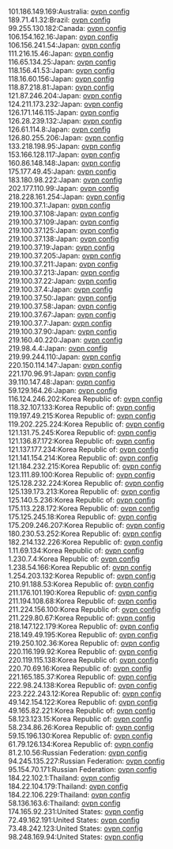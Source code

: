 101.186.149.169:Australia: [ovpn config](vpn/101_186_149_169.ovpn)  
189.71.41.32:Brazil: [ovpn config](vpn/189_71_41_32.ovpn)  
99.255.130.182:Canada: [ovpn config](vpn/99_255_130_182.ovpn)  
106.154.162.16:Japan: [ovpn config](vpn/106_154_162_16.ovpn)  
106.156.241.54:Japan: [ovpn config](vpn/106_156_241_54.ovpn)  
111.216.15.46:Japan: [ovpn config](vpn/111_216_15_46.ovpn)  
116.65.134.25:Japan: [ovpn config](vpn/116_65_134_25.ovpn)  
118.156.41.53:Japan: [ovpn config](vpn/118_156_41_53.ovpn)  
118.16.60.156:Japan: [ovpn config](vpn/118_16_60_156.ovpn)  
118.87.218.81:Japan: [ovpn config](vpn/118_87_218_81.ovpn)  
121.87.246.204:Japan: [ovpn config](vpn/121_87_246_204.ovpn)  
124.211.173.232:Japan: [ovpn config](vpn/124_211_173_232.ovpn)  
126.171.146.115:Japan: [ovpn config](vpn/126_171_146_115.ovpn)  
126.28.239.132:Japan: [ovpn config](vpn/126_28_239_132.ovpn)  
126.61.114.8:Japan: [ovpn config](vpn/126_61_114_8.ovpn)  
126.80.255.206:Japan: [ovpn config](vpn/126_80_255_206.ovpn)  
133.218.198.95:Japan: [ovpn config](vpn/133_218_198_95.ovpn)  
153.166.128.117:Japan: [ovpn config](vpn/153_166_128_117.ovpn)  
160.86.148.148:Japan: [ovpn config](vpn/160_86_148_148.ovpn)  
175.177.49.45:Japan: [ovpn config](vpn/175_177_49_45.ovpn)  
183.180.98.222:Japan: [ovpn config](vpn/183_180_98_222.ovpn)  
202.177.110.99:Japan: [ovpn config](vpn/202_177_110_99.ovpn)  
218.228.161.254:Japan: [ovpn config](vpn/218_228_161_254.ovpn)  
219.100.37.1:Japan: [ovpn config](vpn/219_100_37_1.ovpn)  
219.100.37.108:Japan: [ovpn config](vpn/219_100_37_108.ovpn)  
219.100.37.109:Japan: [ovpn config](vpn/219_100_37_109.ovpn)  
219.100.37.125:Japan: [ovpn config](vpn/219_100_37_125.ovpn)  
219.100.37.138:Japan: [ovpn config](vpn/219_100_37_138.ovpn)  
219.100.37.19:Japan: [ovpn config](vpn/219_100_37_19.ovpn)  
219.100.37.205:Japan: [ovpn config](vpn/219_100_37_205.ovpn)  
219.100.37.211:Japan: [ovpn config](vpn/219_100_37_211.ovpn)  
219.100.37.213:Japan: [ovpn config](vpn/219_100_37_213.ovpn)  
219.100.37.22:Japan: [ovpn config](vpn/219_100_37_22.ovpn)  
219.100.37.4:Japan: [ovpn config](vpn/219_100_37_4.ovpn)  
219.100.37.50:Japan: [ovpn config](vpn/219_100_37_50.ovpn)  
219.100.37.58:Japan: [ovpn config](vpn/219_100_37_58.ovpn)  
219.100.37.67:Japan: [ovpn config](vpn/219_100_37_67.ovpn)  
219.100.37.7:Japan: [ovpn config](vpn/219_100_37_7.ovpn)  
219.100.37.90:Japan: [ovpn config](vpn/219_100_37_90.ovpn)  
219.160.40.220:Japan: [ovpn config](vpn/219_160_40_220.ovpn)  
219.98.4.4:Japan: [ovpn config](vpn/219_98_4_4.ovpn)  
219.99.244.110:Japan: [ovpn config](vpn/219_99_244_110.ovpn)  
220.150.114.147:Japan: [ovpn config](vpn/220_150_114_147.ovpn)  
221.170.96.91:Japan: [ovpn config](vpn/221_170_96_91.ovpn)  
39.110.147.48:Japan: [ovpn config](vpn/39_110_147_48.ovpn)  
59.129.164.26:Japan: [ovpn config](vpn/59_129_164_26.ovpn)  
116.124.246.202:Korea Republic of: [ovpn config](vpn/116_124_246_202.ovpn)  
118.32.107.133:Korea Republic of: [ovpn config](vpn/118_32_107_133.ovpn)  
119.197.49.215:Korea Republic of: [ovpn config](vpn/119_197_49_215.ovpn)  
119.202.225.224:Korea Republic of: [ovpn config](vpn/119_202_225_224.ovpn)  
121.131.75.245:Korea Republic of: [ovpn config](vpn/121_131_75_245.ovpn)  
121.136.87.172:Korea Republic of: [ovpn config](vpn/121_136_87_172.ovpn)  
121.137.177.234:Korea Republic of: [ovpn config](vpn/121_137_177_234.ovpn)  
121.141.154.214:Korea Republic of: [ovpn config](vpn/121_141_154_214.ovpn)  
121.184.232.215:Korea Republic of: [ovpn config](vpn/121_184_232_215.ovpn)  
123.111.89.100:Korea Republic of: [ovpn config](vpn/123_111_89_100.ovpn)  
125.128.232.224:Korea Republic of: [ovpn config](vpn/125_128_232_224.ovpn)  
125.139.173.213:Korea Republic of: [ovpn config](vpn/125_139_173_213.ovpn)  
125.140.5.236:Korea Republic of: [ovpn config](vpn/125_140_5_236.ovpn)  
175.113.228.172:Korea Republic of: [ovpn config](vpn/175_113_228_172.ovpn)  
175.125.245.18:Korea Republic of: [ovpn config](vpn/175_125_245_18.ovpn)  
175.209.246.207:Korea Republic of: [ovpn config](vpn/175_209_246_207.ovpn)  
180.230.53.252:Korea Republic of: [ovpn config](vpn/180_230_53_252.ovpn)  
182.214.132.226:Korea Republic of: [ovpn config](vpn/182_214_132_226.ovpn)  
1.11.69.134:Korea Republic of: [ovpn config](vpn/1_11_69_134.ovpn)  
1.230.7.4:Korea Republic of: [ovpn config](vpn/1_230_7_4.ovpn)  
1.238.54.166:Korea Republic of: [ovpn config](vpn/1_238_54_166.ovpn)  
1.254.203.132:Korea Republic of: [ovpn config](vpn/1_254_203_132.ovpn)  
210.91.188.53:Korea Republic of: [ovpn config](vpn/210_91_188_53.ovpn)  
211.176.101.190:Korea Republic of: [ovpn config](vpn/211_176_101_190.ovpn)  
211.194.108.68:Korea Republic of: [ovpn config](vpn/211_194_108_68.ovpn)  
211.224.156.100:Korea Republic of: [ovpn config](vpn/211_224_156_100.ovpn)  
211.229.80.67:Korea Republic of: [ovpn config](vpn/211_229_80_67.ovpn)  
218.147.122.179:Korea Republic of: [ovpn config](vpn/218_147_122_179.ovpn)  
218.149.49.195:Korea Republic of: [ovpn config](vpn/218_149_49_195.ovpn)  
219.250.102.36:Korea Republic of: [ovpn config](vpn/219_250_102_36.ovpn)  
220.116.199.92:Korea Republic of: [ovpn config](vpn/220_116_199_92.ovpn)  
220.119.115.138:Korea Republic of: [ovpn config](vpn/220_119_115_138.ovpn)  
220.70.69.16:Korea Republic of: [ovpn config](vpn/220_70_69_16.ovpn)  
221.165.185.37:Korea Republic of: [ovpn config](vpn/221_165_185_37.ovpn)  
222.98.24.138:Korea Republic of: [ovpn config](vpn/222_98_24_138.ovpn)  
223.222.243.12:Korea Republic of: [ovpn config](vpn/223_222_243_12.ovpn)  
49.142.154.122:Korea Republic of: [ovpn config](vpn/49_142_154_122.ovpn)  
49.165.82.221:Korea Republic of: [ovpn config](vpn/49_165_82_221.ovpn)  
58.123.123.15:Korea Republic of: [ovpn config](vpn/58_123_123_15.ovpn)  
58.234.86.26:Korea Republic of: [ovpn config](vpn/58_234_86_26.ovpn)  
59.15.196.130:Korea Republic of: [ovpn config](vpn/59_15_196_130.ovpn)  
61.79.126.134:Korea Republic of: [ovpn config](vpn/61_79_126_134.ovpn)  
81.2.10.56:Russian Federation: [ovpn config](vpn/81_2_10_56.ovpn)  
94.245.135.227:Russian Federation: [ovpn config](vpn/94_245_135_227.ovpn)  
95.154.70.171:Russian Federation: [ovpn config](vpn/95_154_70_171.ovpn)  
184.22.102.1:Thailand: [ovpn config](vpn/184_22_102_1.ovpn)  
184.22.104.179:Thailand: [ovpn config](vpn/184_22_104_179.ovpn)  
184.22.106.229:Thailand: [ovpn config](vpn/184_22_106_229.ovpn)  
58.136.163.6:Thailand: [ovpn config](vpn/58_136_163_6.ovpn)  
174.165.92.231:United States: [ovpn config](vpn/174_165_92_231.ovpn)  
72.49.162.191:United States: [ovpn config](vpn/72_49_162_191.ovpn)  
73.48.242.123:United States: [ovpn config](vpn/73_48_242_123.ovpn)  
98.248.169.94:United States: [ovpn config](vpn/98_248_169_94.ovpn)  
